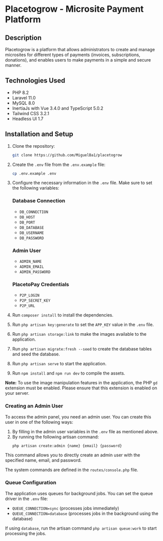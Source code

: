 # Placetogrow - Microsite Payment Platform

## Description
Placetogrow is a platform that allows administrators to create and manage microsites for different types of payments (invoices, subscriptions, donations), and enables users to make payments in a simple and secure manner.

## Technologies Used
- PHP 8.2
- Laravel 11.0
- MySQL 8.0
- InertiaJs with Vue 3.4.0 and TypeScript 5.0.2
- Tailwind CSS 3.2.1
- Headless UI 1.7

## Installation and Setup
1. Clone the repository:
    ```sh
    git clone https://github.com/MiguelBa1/placetogrow
    ```

2. Create the `.env` file from the `.env.example` file:
    ```sh
    cp .env.example .env
    ```

3. Configure the necessary information in the `.env` file. Make sure to set the following variables:

   ### Database Connection
    - `DB_CONNECTION`
    - `DB_HOST`
    - `DB_PORT`
    - `DB_DATABASE`
    - `DB_USERNAME`
    - `DB_PASSWORD`

   ### Admin User
    - `ADMIN_NAME`
    - `ADMIN_EMAIL`
    - `ADMIN_PASSWORD`

   ### PlacetoPay Credentials
    - `P2P_LOGIN`
    - `P2P_SECRET_KEY`
    - `P2P_URL`

4. Run `composer install` to install the dependencies.
5. Run `php artisan key:generate` to set the `APP_KEY` value in the `.env` file.
6. Run `php artisan storage:link` to make the images available to the application.
7. Run `php artisan migrate:fresh --seed` to create the database tables and seed the database.
8. Run `php artisan serve` to start the application.
9. Run `npm install` and `npm run dev` to compile the assets.

**Note:** To use the image manipulation features in the application, the PHP `gd` extension must be enabled. Please ensure that this extension is enabled on your server.

### Creating an Admin User
To access the admin panel, you need an admin user. You can create this user in one of the following ways:

1. By filling in the admin user variables in the `.env` file as mentioned above.
2. By running the following artisan command:
    ```sh
    php artisan create:admin {name} {email} {password}
    ```

This command allows you to directly create an admin user with the specified name, email, and password.

The system commands are defined in the `routes/console.php` file.

### Queue Configuration
The application uses queues for background jobs. You can set the queue driver in the `.env` file:

- `QUEUE_CONNECTION=sync` (processes jobs immediately)
- `QUEUE_CONNECTION=database` (processes jobs in the background using the database)

If using `database`, run the artisan command `php artisan queue:work` to start processing the jobs.

